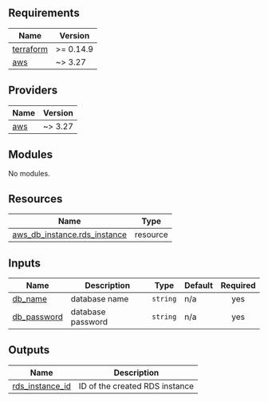 ## Requirements

| Name | Version |
|------|---------|
| <a name="requirement_terraform"></a> [terraform](#requirement\_terraform) | >= 0.14.9 |
| <a name="requirement_aws"></a> [aws](#requirement\_aws) | ~> 3.27 |

## Providers

| Name | Version |
|------|---------|
| <a name="provider_aws"></a> [aws](#provider\_aws) | ~> 3.27 |

## Modules

No modules.

## Resources

| Name | Type |
|------|------|
| [aws_db_instance.rds_instance](https://registry.terraform.io/providers/hashicorp/aws/latest/docs/resources/db_instance) | resource |

## Inputs

| Name | Description | Type | Default | Required |
|------|-------------|------|---------|:--------:|
| <a name="input_db_name"></a> [db\_name](#input\_db\_name) | database name | `string` | n/a | yes |
| <a name="input_db_password"></a> [db\_password](#input\_db\_password) | database password | `string` | n/a | yes |

## Outputs

| Name | Description |
|------|-------------|
| <a name="output_rds_instance_id"></a> [rds\_instance\_id](#output\_rds\_instance\_id) | ID of the created RDS instance |